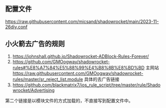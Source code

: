 ## 配置文件
https://raw.githubusercontent.com/micsand/shadowrocket/main/2023-11-26diy.conf
## 小火箭去广告的规则
1. https://johnshall.github.io/Shadowrocket-ADBlock-Rules-Forever/ 
2. https://github.com/GMOogway/shadowrocket-rules#%E8%A7%84%E5%88%99%E4%B8%8B%E8%BD%BD 主网站
   https://raw.githubusercontent.com/GMOogway/shadowrocket-rules/master/sr_reject_list.module 具体的去广告链接
4. https://github.com/blackmatrix7/ios_rule_script/tree/master/rule/Shadowrocket/Advertising 

第二个链接是以模块文件的方式加载的，不直接写到配置文件中。
